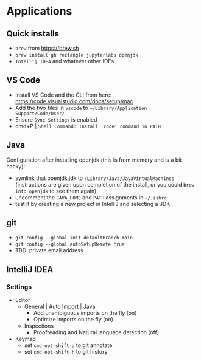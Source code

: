 # Applications

## Quick installs
* `brew` from https://brew.sh
* `brew install gh rectangle jupyterlabs openjdk`
* `Intellij IDEA` and whatever other IDEs

## VS Code
* Install VS Code and the CLI from here: https://code.visualstudio.com/docs/setup/mac
* Add the two files in `vscode` to `~/Library/Application Support/Code/User/`
* Ensure `Sync Settings` is enabled
* cmd+P | `Shell Command: Install 'code' command in PATH`

## Java
Configuration after installing openjdk (this is from memory and is a bit hacky):
* symlink that openjdk.jdk to `/Library/Java/JavaVirtualMachines` (instructions are given upon completion of the install, or you could `brew info openjdk` to see them again)
* uncomment the `JAVA_HOME` and `PATH` assignments in `~/.zshrc`
* test it by creating a new project in IntelliJ and selecting a JDK

## git
* `git config --global init.defaultBranch main`
* `git config --global autoSetupRemote true`
* TBD: private email address

## IntelliJ IDEA

### Settings
* Editor
    * General | Auto Import | Java 
        * Add unambiguous imports on the fly (on)
        * Optimize imports on the fly (on)
    * Inspections
        * Proofreading and Natural language detection (off)
* Keymap
    * set `cmd-opt-shift-a` to git annotate
    * set `cmd-opt-shift-h` to git history
    